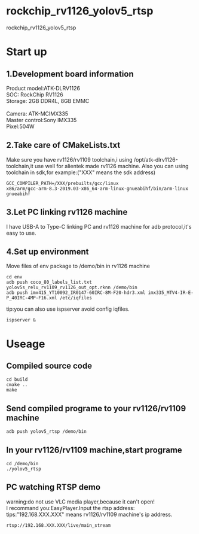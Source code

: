 # rockchip_rv1126_yolov5_rtsp
rockchip_rv1126_yolov5_rtsp

# Start up
## 1.Development board information<br>
Product model:ATK-DLRV1126<br>
SOC: RockChip RV1126<br>
Storage: 2GB DDR4L, 8GB EMMC<br><br>
Camera: ATK-MCIMX335<br>
Master control:Sony IMX335<br>
Pixel:504W<br>


## 2.Take care of CMakeLists.txt<br>
Make sure you have rv1126/rv1109 toolchain,i using /opt/atk-dlrv1126-toolchain,it use well for alientek made rv1126 machine.
Also you can using toolchain in sdk,for example:("XXX" means the sdk address)<br>
```
GCC_COMPILER_PATH=/XXX/prebuilts/gcc/linux
x86/arm/gcc-arm-8.3-2019.03-x86_64-arm-linux-gnueabihf/bin/arm-linux
gnueabihf
```

## 3.Let PC linking rv1126 machine
I have USB-A to Type-C linking PC and rv1126 machine for adb protocol,it's easy to use.<br>

## 4.Set up environment
Move files of env package to /demo/bin in rv1126 machine<br>
```
cd env
adb push coco_80_labels_list.txt yolov5s_relu_rv1109_rv1126_out_opt.rknn /demo/bin
adb push imx415_YT10092_IR0147-60IRC-8M-F20-hdr3.xml imx335_MTV4-IR-E-P_40IRC-4MP-F16.xml /etc/iqfiles
```
tip:you can also use ispserver avoid config iqfiles.<br>
```
ispserver &
```

# Useage
## Compiled source code
```
cd build
cmake ..
make
```

## Send compiled programe to your rv1126/rv1109 machine
```
adb push yolov5_rtsp /demo/bin
```

## In your rv1126/rv1109 machine,start programe
```
cd /demo/bin
./yolov5_rtsp
```

## PC watching RTSP demo
warning:do not use VLC media player,because it can't open!<br>
I recommand you:EasyPlayer.Input the rtsp address:<br>
tips:"192.168.XXX.XXX" means rv1126/rv1109 machine's ip address.<br>
```
rtsp://192.168.XXX.XXX/live/main_stream
```

